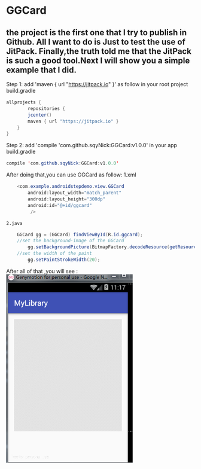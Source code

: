 GGCard
===
the project is the first one that I try to publish in Github. All I want to do is Just to test the use of JitPack. Finally,the truth told me that the JitPack is such a good tool.Next I will show you a simple example that I did.
----------------------------------------------------------------------------------------------------------------------------------------
Step 1:
 add  'maven { url "https://jitpack.io" }' as follow in your root project build.gradle
```java
allprojects {
        repositories { 
        jcenter()
        maven { url "https://jitpack.io" }
    }
}
```
Step 2:
 add 'compile 'com.github.sqyNick:GGCard:v1.0.0' in your app build.gradle
 ```java 
 compile 'com.github.sqyNick:GGCard:v1.0.0' 
```
 After doing that,you can use GGCard as follow:
        1.xml
```java
	<com.example.androidstepdemo.view.GGCard
        android:layout_width="match_parent"
        android:layout_height="300dp"
        android:id="@+id/ggcard"
         />
```
	2.java
```java
	GGCard gg = (GGCard) findViewById(R.id.ggcard);
	//set the background-image of the GGCard
        gg.setBackgroundPicture(BitmapFactory.decodeResource(getResources(),R.mipmap.ic_launcher)); 
	//set the width of the paint
        gg.setPaintStrokeWidth(20);
```
		
After all of that ,you will see :<br>
![github](https://github.com/sqyNick/GGCard/blob/master/android_ggcard.gif)

 

